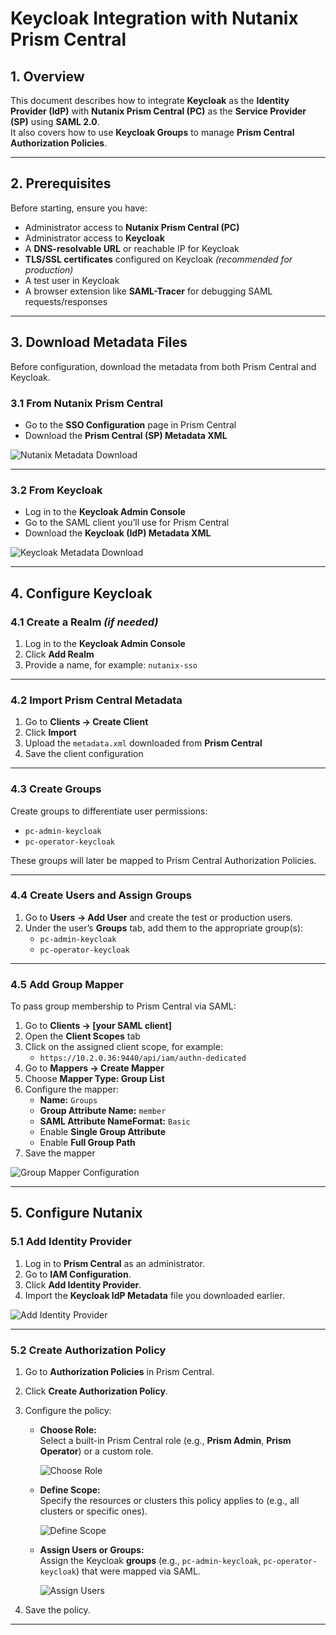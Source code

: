 # Keycloak Integration with Nutanix Prism Central

## 1. Overview
This document describes how to integrate **Keycloak** as the **Identity Provider (IdP)** with **Nutanix Prism Central (PC)** as the **Service Provider (SP)** using **SAML 2.0**.  
It also covers how to use **Keycloak Groups** to manage **Prism Central Authorization Policies**.

---

## 2. Prerequisites
Before starting, ensure you have:

- Administrator access to **Nutanix Prism Central (PC)**
- Administrator access to **Keycloak**
- A **DNS-resolvable URL** or reachable IP for Keycloak
- **TLS/SSL certificates** configured on Keycloak *(recommended for production)*
- A test user in Keycloak
- A browser extension like **SAML-Tracer** for debugging SAML requests/responses

---

## 3. Download Metadata Files
Before configuration, download the metadata from both Prism Central and Keycloak.

### 3.1 From Nutanix Prism Central
- Go to the **SSO Configuration** page in Prism Central
- Download the **Prism Central (SP) Metadata XML**

![Nutanix Metadata Download](../images/Keycloak-PC-integration/nutanix-download-metadata.png)

---

### 3.2 From Keycloak
- Log in to the **Keycloak Admin Console**
- Go to the SAML client you’ll use for Prism Central
- Download the **Keycloak (IdP) Metadata XML**

![Keycloak Metadata Download](../images/Keycloak-PC-integration/keycloak-download-metadata.png)

---

## 4. Configure Keycloak

### 4.1 Create a Realm *(if needed)*
1. Log in to the **Keycloak Admin Console**
2. Click **Add Realm**
3. Provide a name, for example: `nutanix-sso`

---

### 4.2 Import Prism Central Metadata
1. Go to **Clients → Create Client**
2. Click **Import**
3. Upload the `metadata.xml` downloaded from **Prism Central**
4. Save the client configuration

---

### 4.3 Create Groups
Create groups to differentiate user permissions:
- `pc-admin-keycloak`
- `pc-operator-keycloak`

These groups will later be mapped to Prism Central Authorization Policies.

---

### 4.4 Create Users and Assign Groups
1. Go to **Users → Add User** and create the test or production users.
2. Under the user’s **Groups** tab, add them to the appropriate group(s):
   - `pc-admin-keycloak`
   - `pc-operator-keycloak`

---

### 4.5 Add Group Mapper
To pass group membership to Prism Central via SAML:

1. Go to **Clients → [your SAML client]**
2. Open the **Client Scopes** tab
3. Click on the assigned client scope, for example:
   - `https://10.2.0.36:9440/api/iam/authn-dedicated`
4. Go to **Mappers → Create Mapper**
5. Choose **Mapper Type: Group List**
6. Configure the mapper:
   - **Name:** `Groups`
   - **Group Attribute Name:** `member`
   - **SAML Attribute NameFormat:** `Basic`
   - Enable **Single Group Attribute**
   - Enable **Full Group Path**
7. Save the mapper

![Group Mapper Configuration](../images/Keycloak-PC-integration/group-mapper-config.png)

---

## 5. Configure Nutanix

### 5.1 Add Identity Provider
1. Log in to **Prism Central** as an administrator.
2. Go to **IAM Configuration**.
3. Click **Add Identity Provider**.
4. Import the **Keycloak IdP Metadata** file you downloaded earlier.

![Add Identity Provider](../images/Keycloak-PC-integration/nutanix-IAM.png)

---

### 5.2 Create Authorization Policy
1. Go to **Authorization Policies** in Prism Central.
2. Click **Create Authorization Policy**.
3. Configure the policy:

   - **Choose Role:**  
     Select a built-in Prism Central role (e.g., **Prism Admin**, **Prism Operator**) or a custom role.

     ![Choose Role](../images/Keycloak-PC-integration/choose-role.png)

   - **Define Scope:**  
     Specify the resources or clusters this policy applies to (e.g., all clusters or specific ones).

     ![Define Scope](../images/Keycloak-PC-integration/define-scope.png)

   - **Assign Users or Groups:**  
     Assign the Keycloak **groups** (e.g., `pc-admin-keycloak`, `pc-operator-keycloak`) that were mapped via SAML.

     ![Assign Users](../images/Keycloak-PC-integration/assign-users.png)

4. Save the policy.

---